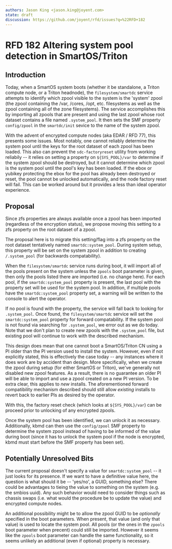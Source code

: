 ```yaml
---
authors: Jason King <jason.king@joyent.com>
state: draft
discussion: https://github.com/joyent/rfd/issues?q=%22RFD+182
---
```


<!--
    This Source Code Form is subject to the terms of the Mozilla Public
    License, v. 2.0. If a copy of the MPL was not distributed with this
    file, You can obtain one at http://mozilla.org/MPL/2.0/.
-->

<!--
    Copyright 2020 Joyent, Inc.
-->

# RFD 182 Altering system pool detection in SmartOS/Triton

## Introduction

Today, when a SmartOS system boots (whether it be standalone, a Triton compute
node, or a Triton headnode), the `filesystem/smartdc` service
attempts to identify which zpool visible to the system is the 'system' zpool
(the zpool containing the /var, /cores, /opt, etc. filesystems as well as the
zpool containing all of the zone filesystems). The service accomplishes this by
importing all zpools that are present and using the last zpool whose root
dataset contains a file named `.system_pool`. It then sets the SMF property
`config/zpool` in the `smartdc/init` sevice to the name of the system zpool.

With the advent of encrypted compute nodes (aka EDAR / RFD 77), this presents
some issues. Most notably, one cannot reliably determine the system pool until
the keys for the root dataset of each zpool has been loaded. This also can
prevent the `sdc-factoryreset` utility from working reliabily -- it relies on
setting a property on `${SYS_POOL}/var` to determine if the system zpool should
be destroyed, but it cannot determine which zpool is the system pool until
the pool's key has been loaded. If the ebox or yubikey protecting the ebox
for the pool has already been destroyed or reset, the pool cannot be unlocked
automatically, and the node factory reset will fail. This can be worked around
but it provides a less than ideal operator experience.

## Proposal

Since zfs properties are always available once a zpool has been imported
(regardless of the encryption status), we propose moving this setting to a
zfs property on the root dataset of a zpool.

The proposal here is to migrate this setting/flag into a zfs property on the
root dataset tentatively named `smartdc:system_pool`. During system setup,
this property will be set on the system zpool in addition to creating
`/.system_pool` (for backwards compatability).

When the `filesystem/smartdc` service runs during boot, it will import all of
the pools present on the system unless the `zpools` boot parameter is
given, then only the pools listed there are imported (i.e. no change here).
For each pool, if the `smartdc:system_pool` property is present, the last
pool with the property set will be used for the system pool. In addition, if
multiple pools have the `smartdc:system_pool` property set, a warning will
be written to the console to alert the operator.

If no pool is found with the property, the service will fall back to looking
for `.system_pool`. Once found, the `filesystem/smartdc` service will set the
`smartdc:system_pool` property for forward compatability. If the system pool
is not found via searching for `.system_pool`, we error out as we do today.
Note that we don't plan to create new zpools with the `.system_pool` file,
but existing pool will continue to work with the described mechanism.

This design does mean that one cannot boot a SmartOS/Triton CN using a PI older
than the PI version used to install the system. However, even if not explicitly
stated, this is effectively the case today -- any instances where it does work
are by accident than design. More specifically, when we create the zpool
during setup (for either SmartOS or Triton), we've generally not disabled
new zpool features. As a result, there is no guarantee an older PI will be
able to import and use a zpool created on a new PI version. To be extra clear,
this applies to _new_ installs. The aforementioned forward compatibility
mechanism described should still allow _existing_ installs to revert back to
earlier PIs as desired by the operator.

With this, the factory reset check (which looks at `${SYS_POOL}/var`) can be
proceed prior to unlocking of any encrypted zpools.

Once the system pool has been identified, we can unlock it as necessary.
Additionally, kbmd can then use the `config/zpool` SMF property to determine
the system zpool instead of having to be informed of the value during boot
(since it has to unlock the system pool if the node is encrypted, kbmd must
start before the SMF property has been set).

## Potentially Unresolved Bits

The current proposal doesn't specify a value for `smartdc:system_pool` -- it
just looks for its presence. If we want to have a definitive value here, the
question is what should it be -- 'yes/no', a GUID, something else? There
could be advantages to tieing the value to something on the system (e.g. the
smbios uuid). Any such behavior would need to consider things such as
chassis swaps (i.e. what would the procedure be to update the value) and
encrypted compute nodes.

An additional possibility might be to allow the zpool GUID to be _optionally_
specified in the boot parameters. When present, that value (and only that
value) is used to locate the system pool. All pools (or the ones in the
`zpools` boot parameter when precent) could still be imported. However it
seems like the `zpools` boot parameter can handle the same functionality, so
it seems unlikely an additional (even if optional) property is necessary.
